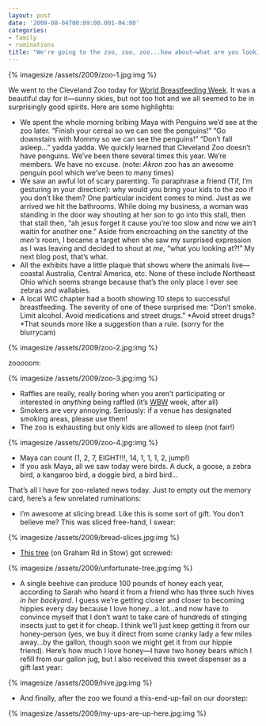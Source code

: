 ```yaml
---
layout: post
date: '2009-08-04T00:09:00.001-04:00'
categories:
- family
- ruminations
title: "We're going to the zoo, zoo, zoo...how about—what are you looking at?!"
---
```


{% imagesize /assets/2009/zoo-1.jpg:img %}

We went to the Cleveland Zoo today for [World Breastfeeding Week](http://worldbreastfeedingweek.org/). It was a beautiful day for it—sunny skies, but not too hot and we all seemed to be in surprisingly good spirits. Here are some highlights: 

* We spent the whole morning bribing Maya with Penguins we’d see at the zoo later. “Finish your cereal so we can see the penguins!” “Go downstairs with Mommy so we can see the penguins!” “Don’t fall asleep...” yadda yadda. We quickly learned that Cleveland Zoo doesn’t have penguins. We’ve been there several times this year. We’re members. We have no excuse. (note: *Akron* zoo has an awesome penguin pool which we’ve been to many times) 
* We saw an awful lot of scary parenting. To paraphrase a friend (Tif, I’m gesturing in your direction): why would you bring your kids to the zoo if you don’t like them? One particular incident comes to mind. Just as we arrived we hit the bathrooms. While doing my business, a woman was standing in the door way shouting at her son to go into this stall, then that stall then, “ah jesus forget it cause you’re too slow and now we ain’t waitin for another one.” Aside from encroaching on the sanctity of the *men's* room, I became a target when she saw my surprised expression as I was leaving and decided to shout at *me*, “what you looking at?!” My next blog post, that’s what. 
* All the exhibits have a little plaque that shows where the animals live—coastal Australia, Central America, etc. None of these include Northeast Ohio which seems strange because that’s the only place I ever see zebras and wallabies. 
* A local WIC chapter had a booth showing 10 steps to successful breastfeeding. The severity of one of these surprised me: “Don’t smoke. Limit alcohol. Avoid medications and street drugs.” *Avoid street drugs? *That sounds more like a suggestion than a rule. (sorry for the blurrycam)  


{% imagesize /assets/2009/zoo-2.jpg:img %}

zooooom:

{% imagesize /assets/2009/zoo-3.jpg:img %}

* Raffles are really, really boring when you aren’t participating or interested in *anything* being raffled (it’s [WBW](http://worldbreastfeedingweek.org/) week, after all) 
* Smokers are very annoying. Seriously: if a venue has designated smoking areas, please use them! 
* The zoo is exhausting but only kids are allowed to sleep (not fair!)  


{% imagesize /assets/2009/zoo-4.jpg:img %}

* Maya can count (1, 2, 7, EIGHT!!!, 14, 1, 1, 1, 2, jump!) 
* If you ask Maya, all we saw today were birds. A duck, a goose, a zebra bird, a kangaroo bird, a doggie bird, a bird bird...  

That’s all I have for zoo-related news today. Just to empty out the memory card, here’s a few unrelated ruminations: 

* I’m awesome at slicing bread. Like this is some sort of gift. You don’t believe me? This was sliced free-hand, I swear:  


{% imagesize /assets/2009/bread-slices.jpg:img %}

* [This tree](http://maps.google.com/maps?f=q&source=s_q&hl=en&geocode=&q=&gl=us&ie=UTF8&ll=41.166306,-81.395806&spn=0,359.989067&t=h&z=17&layer=c&cbll=41.166309,-81.395928&panoid=8T8JJUBAggRZ738GKR5hZQ&cbp=12,66.99,,0,-11.52) (on Graham Rd in Stow) got screwed:  

{% imagesize /assets/2009/unfortunate-tree.jpg:img %}

* A single beehive can produce 100 pounds of honey each year, according to Sarah who heard it from a friend who has three such hives *in her backyard*. I guess we’re getting closer and closer to becoming hippies every day because I love honey...a lot...and now have to convince myself that I don’t want to take care of hundreds of stinging insects just to get it for cheap. I think we’ll just keep getting it from our honey-person (yes, we buy it direct from some cranky lady a few miles away...by the gallon, though soon we might get it from our hippie friend). Here’s how much I love honey—I have two honey bears which I refill from our gallon jug, but I also received this sweet dispenser as a gift last year:  


{% imagesize /assets/2009/hive.jpg:img %}

* And finally, after the zoo we found a this-end-up-fail on our doorstep:  

{% imagesize /assets/2009/my-ups-are-up-here.jpg:img %}
